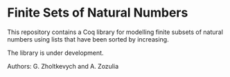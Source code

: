 # Finite Sets of Natural Numbers

This repository contains a Coq library for modelling finite subsets of natural numbers using lists that have been sorted by increasing.

The library is under development.

Authors: G. Zholtkevych and A. Zozulia
